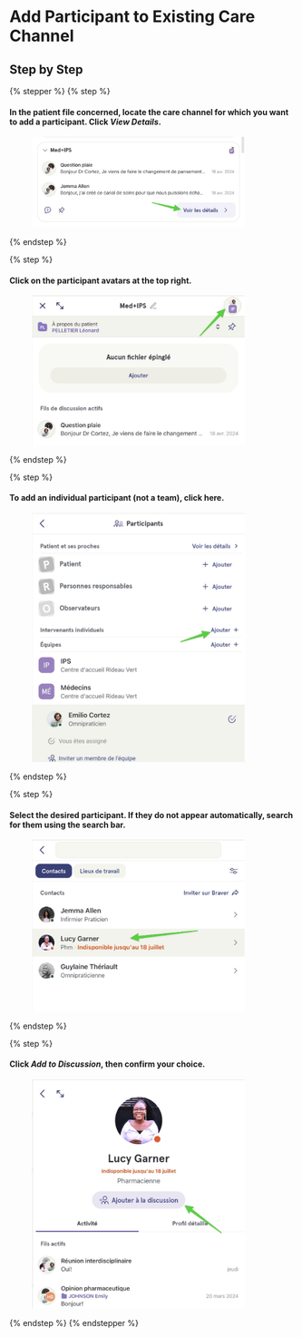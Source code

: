 # Add Participant to Existing Care Channel

## Step by Step

{% stepper %}
{% step %}
#### In the patient file concerned, locate the care channel for which you want to add a participant. Click _View Details_.

<div align="left"><figure><img src="../../.gitbook/assets/ajouter-un-participant-a-un-canal-de-soins-existant - Step 1.jpeg" alt="" width="375"><figcaption></figcaption></figure></div>
{% endstep %}

{% step %}
#### Click on the participant avatars at the top right.

<div align="left"><figure><img src="../../.gitbook/assets/ajouter-un-participant-a-un-canal-de-soins-existant - Step 2.jpeg" alt="" width="375"><figcaption></figcaption></figure></div>
{% endstep %}

{% step %}
#### To add an individual participant (not a team), click here.

<div align="left"><figure><img src="../../.gitbook/assets/ajouter-un-participant-a-un-canal-de-soins-existant - Step 3.jpeg" alt="" width="375"><figcaption></figcaption></figure></div>
{% endstep %}

{% step %}
#### Select the desired participant. If they do not appear automatically, search for them using the search bar.

<div align="left"><figure><img src="../../.gitbook/assets/ajouter-un-participant-a-un-canal-de-soins-existant - Step 4.jpeg" alt="" width="375"><figcaption></figcaption></figure></div>
{% endstep %}

{% step %}
#### Click _Add to Discussion_, then confirm your choice.

<div align="left"><figure><img src="../../.gitbook/assets/ajouter-un-participant-a-un-canal-de-soins-existant - Step 5.jpeg" alt="" width="375"><figcaption></figcaption></figure></div>
{% endstep %}
{% endstepper %}

